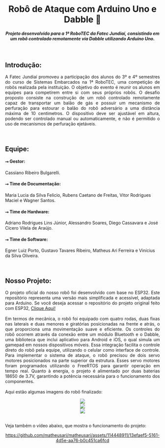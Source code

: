 <div align="center">
  <h1>Robô de Ataque com Arduino Uno e Dabble 🤖</h1>
  <h4><em>Projeto desenvolvido para a 1ª RoboTEC da Fatec Jundiaí, consistindo em um robô controlado remotamente via Dabble utilizando Arduino Uno.</em></h4>
</div>
<br>
<h2>Introdução:</h2>
<p align="justify">A Fatec Jundiaí promoveu a participação dos alunos do 3º e 4º semestres do curso de Sistemas Embarcados na 1ª RoboTEC, uma competição de robôs realizada pela instituição. O objetivo do evento é reunir os alunos em equipes para competirem entre si com seus próprios robôs. O desafio proposto consiste na construção de um robô controlado remotamente capaz de transportar um balão de gás e possuir um mecanismo de perfuração para estourar o balão do robô adversário a uma distância máxima de 10 centímetros. O dispositivo deve ser ajustável em altura, podendo ser controlado manual ou automaticamente, e não é permitido o uso de mecanismos de perfuração ejetáveis.</p>
<br>
<h2>Equipe:</h2>
<p><h4>⭢ Gestor:</h4>
Cassiano Ribeiro Bulgarelli.

<h4>⭢ Time de Documentação:</h4>
Maria Lucia da Silva Felicio, Rubens Caetano de Freitas, Vitor Rodrigues Maciel e Wagner Santos.

<h4>⭢ Time de Hardware:</h4>
Adriano Rodrigues Lins Júnior, Alessandro Soares, Diego Cassavara e José Cícero Vilela de Araújo.

<h4>⭢ Time de Software:</h4>
Egner Luiz Porto, Gustavo Tavares Ribeiro, Matheus Ari Ferreira e Vinícius da Silva Oliveira.</p>
<br>
<h2>Nosso Projeto:</h2>
<p align="justify">O projeto oficial do nosso robô foi desenvolvido com base no ESP32. Este repositório representa uma versão mais simplificada e acessível, adaptada para Arduino. Se você deseja acessar o repositório do projeto original feito com ESP32, <a href="https://github.com/Vince-64/Dabble-Controlled-ESP32-Car/tree/master" target="_blank">Clique Aqui!</a>
<br><br>
Em termos de mecânica, o robô foi equipado com quatro rodas, duas fixas nas laterais e duas menores e giratórias posicionadas na frente e atrás, o que proporciona uma movimentação suave e eficiente. Os controles do robô ocorrem através da conexão entre um módulo Bluetooth e o Dabble, uma biblioteca que inclui aplicativo para Android e iOS, o qual simula um gamepad em nossos dispositivos móveis. Essa integração facilita o controle direto do robô pela equipe, utilizando o celular como interface de controle. Para implementar o sistema de ataque, o robô precisou de dois servo motores posicionados na parte superior da estrutura. Esses servo motores foram programados utilizando o FreeRTOS para garantir operação em tempo real. Quanto à energia, o projeto é alimentado por duas baterias 18650 de 3.7V, garantindo a potência necessária para o funcionamento dos componentes.
<br><br>
Aqui estão algumas imagens do robô finalizado:
</p>

<div align="center">
   <img src="https://github.com/matheusari/matheusari/assets/114448911/c3732159-db75-44fa-b789-dadaa771f809">
</div>

<div align="center">
   <img src="https://github.com/matheusari/matheusari/assets/114448911/72440623-4b25-44a5-b836-d4de56161410">
</div>

<div align="center">
   <img src="https://github.com/matheusari/matheusari/assets/114448911/17aa9c67-e304-49a0-a9a0-c416c4b6b809">
</div>
<br>
<p>Veja também o vídeo abaixo, que mostra o funcionamento do projeto:</p>
<div align="center">
   
https://github.com/matheusari/matheusari/assets/114448911/13efaef5-5161-4d5e-aa76-b0c451ca6fcd
  
</div>
